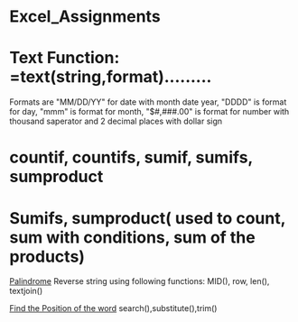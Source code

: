 # Excel_Assignments
# Text Function: =text(string,format).........
Formats are "MM/DD/YY" for date with month date year, "DDDD" is format for day, "mmm" is format for month, "$#,###.00" is format for number with thousand saperator and 2 decimal places with dollar sign
# countif, countifs, sumif, sumifs, sumproduct
# Sumifs, sumproduct( used to count, sum with conditions, sum of the products)
[Palindrome](https://github.com/AnureetKaurTiwana/Excel_Assignments/blob/main/Palindrome.xlsx)
Reverse string using following functions: MID(), row, len(), textjoin()

[Find the Position of the word](https://github.com/AnureetKaurTiwana/Excel_Assignments/blob/main/Find-the-Position-of-Word%20(1).xlsx)
search(),substitute(),trim()
